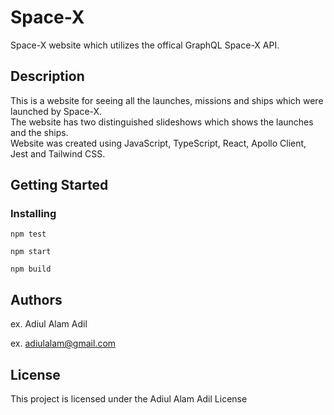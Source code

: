 # Space-X

Space-X website which utilizes the offical GraphQL Space-X API.

## Description

This is a website for seeing all the launches, missions and ships which were launched by Space-X. 
<br>
The website has two distinguished slideshows which shows the launches and the ships.
<br>
Website was created using JavaScript, TypeScript, React, Apollo Client, Jest and Tailwind CSS.

## Getting Started

### Installing
```
npm test 
```
```
npm start 
```
```
npm build
```

## Authors

ex. Adiul Alam Adil 

ex. [adiulalam@gmail.com](mailto:adiulalam@gmail.com)


## License

This project is licensed under the Adiul Alam Adil License
